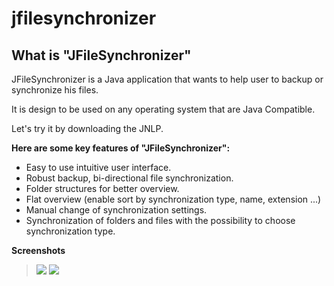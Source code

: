 # jfilesynchronizer
## What is "JFileSynchronizer" ##

JFileSynchronizer is a Java application that wants to help user to backup or synchronize his files.

It is design to be used on any operating system that are Java Compatible.

Let's try it by downloading the JNLP.


**Here are some key features of "JFileSynchronizer":**
  * Easy to use intuitive user interface.
  * Robust backup, bi-directional file synchronization.
  * Folder structures for better overview.
  * Flat overview (enable sort by synchronization type, name, extension ...)
  * Manual change of synchronization settings.
  * Synchronization of folders and files with the possibility to choose synchronization type.

**Screenshots**
> [![](http://lh5.ggpht.com/gdromard/SNtp-O59O7I/AAAAAAAABf8/D-DxQ5UKB2A/s128/jfilesynchronizer-synchronized.jpg)](http://code.google.com/p/jfilesynchronizer/wiki/ScreenShot01) [![](http://lh6.ggpht.com/gdromard/SNtp94_XLNI/AAAAAAAABf0/pTJtamITOD0/s128/jfilesynchronizer-processing.jpg)](http://code.google.com/p/jfilesynchronizer/wiki/ScreenShot02)
